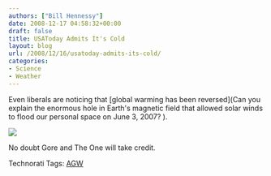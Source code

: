 ```yaml
---
authors: ["Bill Hennessy"]
date: 2008-12-17 04:58:32+00:00
draft: false
title: USAToday Admits It's Cold
layout: blog
url: /2008/12/16/usatoday-admits-its-cold/
categories:
- Science
- Weather
---
```


Even liberals are noticing that [global warming has been reversed](Can you explain the enormous hole in Earth's magnetic field that allowed solar winds to flood our personal space on June 3, 2007?  ). 

 

![](https://i.usatoday.net/weather/_photos/2008/12/16/cold-snapx.jpg)


 

 

 

 

 

 

 

 

 

No doubt Gore and The One will take credit.

 

Technorati Tags: [AGW](https://technorati.com/tags/AGW)
